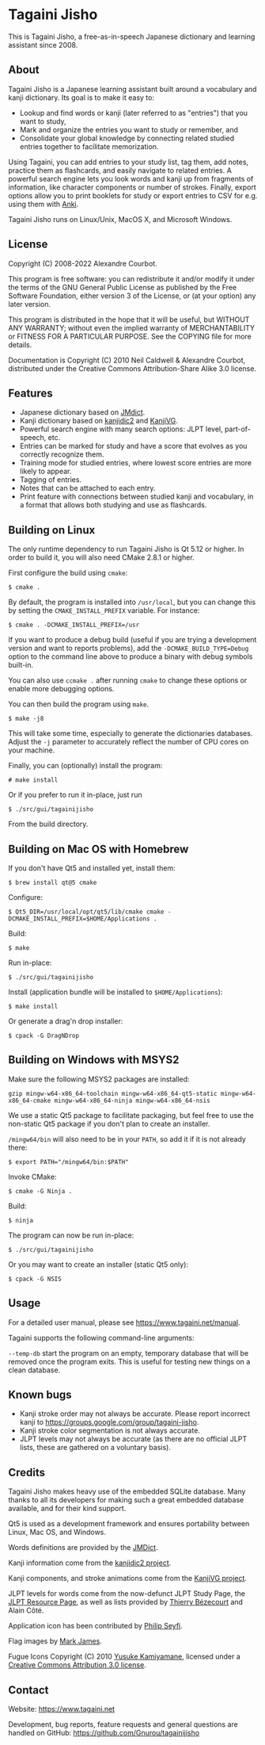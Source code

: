 Tagaini Jisho
=============

This is Tagaini Jisho, a free-as-in-speech Japanese dictionary and learning assistant since 2008.

About
-----

Tagaini Jisho is a Japanese learning assistant built around a vocabulary and kanji dictionary. Its
goal is to make it easy to:

* Lookup and find words or kanji (later referred to as "entries") that you want to study,
* Mark and organize the entries you want to study or remember, and
* Consolidate your global knowledge by connecting related studied entries together to facilitate
  memorization.

Using Tagaini, you can add entries to your study list, tag them, add notes, practice them as
flashcards, and easily navigate to related entries. A powerful search engine lets you look words and
kanji up from fragments of information, like character components or number of strokes. Finally,
export options allow you to print booklets for study or export entries to CSV for e.g. using them
with [Anki](https://apps.ankiweb.net/).

Tagaini Jisho runs on Linux/Unix, MacOS X, and Microsoft Windows.

License
-------

Copyright (C) 2008-2022 Alexandre Courbot.

This program is free software: you can redistribute it and/or modify it under the terms of the GNU
General Public License as published by the Free Software Foundation, either version 3 of the
License, or (at your option) any later version.

This program is distributed in the hope that it will be useful, but WITHOUT ANY WARRANTY; without
even the implied warranty of MERCHANTABILITY or FITNESS FOR A PARTICULAR PURPOSE.  See the COPYING
file for more details.

Documentation is Copyright (C) 2010 Neil Caldwell & Alexandre Courbot, distributed under the
Creative Commons Attribution-Share Alike 3.0 license.

Features
--------

- Japanese dictionary based on [JMdict](https://www.edrdg.org/jmdict/j_jmdict.html).
- Kanji dictionary based on [kanjidic2](https://www.edrdg.org/wiki/index.php/KANJIDIC_Project) and
  [KanjiVG](https://kanjivg.tagaini.net/).
- Powerful search engine with many search options: JLPT level, part-of-speech, etc.
- Entries can be marked for study and have a score that evolves as you correctly recognize them.
- Training mode for studied entries, where lowest score entries are more likely to appear.
- Tagging of entries.
- Notes that can be attached to each entry.
- Print feature with connections between studied kanji and vocabulary, in a format that allows both
  studying and use as flashcards.

Building on Linux
-----------------

The only runtime dependency to run Tagaini Jisho is Qt 5.12 or higher. In order to build it, you
will also need CMake 2.8.1 or higher.

First configure the build using `cmake`:

    $ cmake .

By default, the program is installed into `/usr/local`, but you can change this by setting the
`CMAKE_INSTALL_PREFIX` variable. For instance:

    $ cmake . -DCMAKE_INSTALL_PREFIX=/usr

If you want to produce a debug build (useful if you are trying a development version and want to
reports problems), add the `-DCMAKE_BUILD_TYPE=Debug` option to the command line above to produce a
binary with debug symbols built-in.

You can also use `ccmake .` after running `cmake` to change these options or enable more debugging
options.

You can then build the program using `make`.

    $ make -j8

This will take some time, especially to generate the dictionaries databases. Adjust the `-j`
parameter to accurately reflect the number of CPU cores on your machine.

Finally, you can (optionally) install the program:

    # make install

Or if you prefer to run it in-place, just run

    $ ./src/gui/tagainijisho

From the build directory.

Building on Mac OS with Homebrew
--------------------------------

If you don't have Qt5 and installed yet, install them:

    $ brew install qt@5 cmake

Configure:

    $ Qt5_DIR=/usr/local/opt/qt5/lib/cmake cmake -DCMAKE_INSTALL_PREFIX=$HOME/Applications .

Build:

    $ make

Run in-place:

    $ ./src/gui/tagainijisho

Install (application bundle will be installed to `$HOME/Applications`):

    $ make install

Or generate a drag'n drop installer:

    $ cpack -G DragNDrop

Building on Windows with MSYS2
------------------------------

Make sure the following MSYS2 packages are installed:

    gzip mingw-w64-x86_64-toolchain mingw-w64-x86_64-qt5-static mingw-w64-x86_64-cmake mingw-w64-x86_64-ninja mingw-w64-x86_64-nsis

We use a static Qt5 package to facilitate packaging, but feel free to use the non-static Qt5 package
if you don't plan to create an installer.

`/mingw64/bin` will also need to be in your `PATH`, so add it if it is not already there:

    $ export PATH="/mingw64/bin:$PATH"

Invoke CMake:

    $ cmake -G Ninja .

Build:

    $ ninja

The program can now be run in-place:

    $ ./src/gui/tagainijisho

Or you may want to create an installer (static Qt5 only):

    $ cpack -G NSIS

Usage
-----

For a detailed user manual, please see https://www.tagaini.net/manual.

Tagaini supports the following command-line arguments:

`--temp-db` start the program on an empty, temporary database that will be removed once the program
exits. This is useful for testing new things on a clean database.

Known bugs
----------
- Kanji stroke order may not always be accurate. Please report incorrect kanji to
  https://groups.google.com/group/tagaini-jisho.
- Kanji stroke color segmentation is not always accurate.
- JLPT levels may not always be accurate (as there are no official JLPT lists, these are gathered on
  a voluntary basis).

Credits
-------

Tagaini Jisho makes heavy use of the embedded SQLite database. Many thanks to all its developers for
making such a great embedded database available, and for their kind support.

Qt5 is used as a development framework and ensures portability between Linux, Mac OS, and Windows.

Words definitions are provided by the [JMDict](https://www.csse.monash.edu.au/~jwb/jmdict.html).

Kanji information come from the [kanjidic2
project](https://www.edrdg.org/wiki/index.php/KANJIDIC_Project).

Kanji components, and stroke animations come from the [KanjiVG project](https://kanjivg.tagaini.net).

JLPT levels for words come from the now-defunct JLPT Study Page, the [JLPT Resource
Page](http://www.tanos.co.uk/jlpt/), as well as lists provided by [Thierry
Bézecourt](http://www.thbz.org/kanjimots/jlpt.php3) and Alain Côté.

Application icon has been contributed by [Philip Seyfi](https://divita.eu/).

Flag images by [Mark James](http://www.famfamfam.com/lab/icons/flags/).

Fugue Icons Copyright (C) 2010 [Yusuke Kamiyamane](https://p.yusukekamiyamane.com/), licensed under a
[Creative Commons Attribution 3.0 license](https://creativecommons.org/licenses/by/3.0/).

Contact
-------

Website: https://www.tagaini.net

Development, bug reports, feature requests and general questions are handled on GitHub:
https://github.com/Gnurou/tagainijisho
